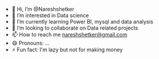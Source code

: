 - 👋 Hi, I’m @Nareshshetker
- 👀 I’m interested in Data science 
- 🌱 I’m currently learning Power BI, mysql and data analysis   
- 💞️ I’m looking to collaborate on Data related projects 
- 📫 How to reach me nareshshetker@gmail.com
- 😄 Pronouns: ...
- ⚡ Fun fact: I'm lazy but not for making  money 

<!---
Nareshshetker/Nareshshetker is a ✨ special ✨ repository because its `README.md` (this file) appears on your GitHub profile.
You can click the Preview link to take a look at your changes.
--->
